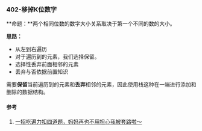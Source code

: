 ### 402-移掉K位数字



**命题：**两个相同位数的数字大小关系取决于第一个不同的数的大小。

**思路：**

- 从左到右遍历
- 对于遍历到的元素，我们选择保留。
- 选择性丢弃前面相邻的元素
- 丢弃与否依据前置知识

需要**保留**当前遍历到的元素和**丢弃**相邻的元素，因此使用栈这种在一端进行添加和删除的数据结构。

#### 参考

1. [一招吃遍力扣四道题，妈妈再也不用担心我被套路啦～](https://leetcode-cn.com/problems/remove-k-digits/solution/yi-zhao-chi-bian-li-kou-si-dao-ti-ma-ma-zai-ye-b-5/)

